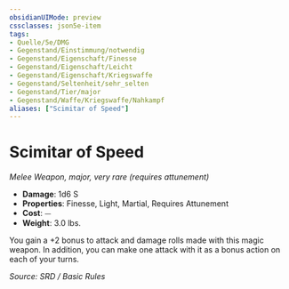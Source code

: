 ```yaml
---
obsidianUIMode: preview
cssclasses: json5e-item
tags:
- Quelle/5e/DMG
- Gegenstand/Einstimmung/notwendig
- Gegenstand/Eigenschaft/Finesse
- Gegenstand/Eigenschaft/Leicht
- Gegenstand/Eigenschaft/Kriegswaffe
- Gegenstand/Seltenheit/sehr_selten
- Gegenstand/Tier/major
- Gegenstand/Waffe/Kriegswaffe/Nahkampf
aliases: ["Scimitar of Speed"]
---
```

# Scimitar of Speed
*Melee Weapon, major, very rare (requires attunement)*  

- **Damage**: 1d6 S
- **Properties**: Finesse, Light, Martial, Requires Attunement
- **Cost**: ⏤
- **Weight**: 3.0 lbs.

You gain a +2 bonus to attack and damage rolls made with this magic weapon. In addition, you can make one attack with it as a bonus action on each of your turns.

*Source: SRD / Basic Rules*